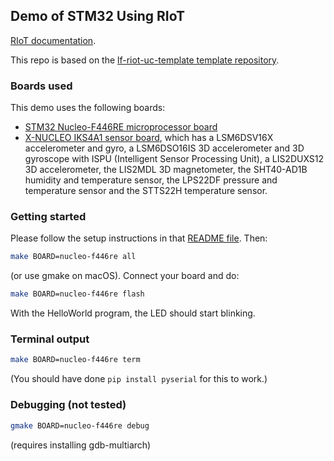 ## Demo of STM32 Using RIoT

[RIoT documentation](https://doc.riot-os.org/index.html).

This repo is based on the [lf-riot-uc-template template repository](https://github.com/lf-lang/lf-riot-uc-template).

### Boards used

This demo uses the following boards:

* [STM32 Nucleo-F446RE microprocessor board](https://doc.riot-os.org/group__boards__nucleo-f446re.html)
* [X-NUCLEO IKS4A1 sensor board](https://www.st.com/en/ecosystems/x-nucleo-iks4a1.html), which has a LSM6DSV16X accelerometer and gyro, a LSM6DSO16IS 3D accelerometer and 3D gyroscope with ISPU (Intelligent Sensor Processing Unit), a LIS2DUXS12 3D accelerometer, the LIS2MDL 3D magnetometer, the SHT40-AD1B humidity and temperature sensor, the LPS22DF pressure and temperature sensor and the STTS22H temperature sensor.

### Getting started

Please follow the setup instructions in that [README file](https://github.com/lf-lang/lf-riot-uc-template/blob/main/README.md). Then:

```bash
make BOARD=nucleo-f446re all
```

(or use gmake on macOS).
Connect your board and do:

```bash
make BOARD=nucleo-f446re flash
```

With the HelloWorld program, the LED should start blinking.

### Terminal output

```bash
make BOARD=nucleo-f446re term
```

(You should have done `pip install pyserial` for this to work.)

### Debugging (not tested)

```bash
gmake BOARD=nucleo-f446re debug
```

(requires installing gdb-multiarch)
